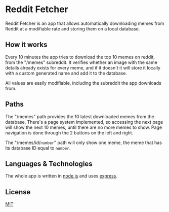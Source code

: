 # Reddit Fetcher  
Reddit Fetcher is an app that allows automatically downloading memes from Reddit at a modifiable rate and storing them on a local database.  
## How it works  
Every 10 minutes the app tries to download the top 10 memes on reddit, from the "/memes" subreddit. It verifies whether an image with the same details already exists for every meme, and if it doesn't it will store it locally with a custom generated name and add it to the database.  
  
All values are easily modifiable, including the subreddit the app downloads from.  
## Paths  
The "/memes" path provides the 10 latest downloaded memes from the database. There's a page system implemented, so accessing the next page will show the next 10 memes, until there are no more memes to show. Page navigation is done through the 2 buttons on the left and right.
  
The "/memes/id/`number`" path will only show one meme, the meme that has its database ID equal to `number`.  
## Languages & Technologies  
The whole app is written in [node.js](https://github.com/nodejs/node) and uses [express](https://www.npmjs.com/package/express).   
## License  
[MIT](https://github.com/Andreizabo/redditFetcher/blob/master/LICENSE)
